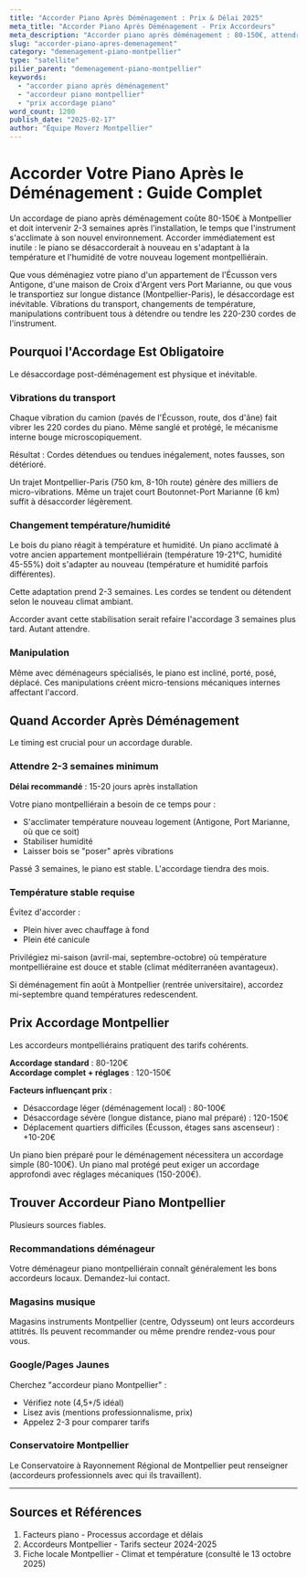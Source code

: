 ```yaml
---
title: "Accorder Piano Après Déménagement : Prix & Délai 2025"
meta_title: "Accorder Piano Après Déménagement - Prix Accordeurs"
meta_description: "Accorder piano après déménagement : 80-150€, attendre 2-3 sem, température stable. Accordeurs Montpellier."
slug: "accorder-piano-apres-demenagement"
category: "demenagement-piano-montpellier"
type: "satellite"
pilier_parent: "demenagement-piano-montpellier"
keywords:
  - "accorder piano après déménagement"
  - "accordeur piano montpellier"
  - "prix accordage piano"
word_count: 1200
publish_date: "2025-02-17"
author: "Équipe Moverz Montpellier"
---
```


# Accorder Votre Piano Après le Déménagement : Guide Complet

Un accordage de piano après déménagement coûte 80-150€ à Montpellier et doit intervenir 2-3 semaines après l'installation, le temps que l'instrument s'acclimate à son nouvel environnement. Accorder immédiatement est inutile : le piano se désaccorderait à nouveau en s'adaptant à la température et l'humidité de votre nouveau logement montpelliérain.

Que vous déménagiez votre piano d'un appartement de l'Écusson vers Antigone, d'une maison de Croix d'Argent vers Port Marianne, ou que vous le transportiez sur longue distance (Montpellier-Paris), le désaccordage est inévitable. Vibrations du transport, changements de température, manipulations contribuent tous à détendre ou tendre les 220-230 cordes de l'instrument.

## Pourquoi l'Accordage Est Obligatoire

Le désaccordage post-déménagement est physique et inévitable.

### Vibrations du transport

Chaque vibration du camion (pavés de l'Écusson, route, dos d'âne) fait vibrer les 220 cordes du piano. Même sanglé et protégé, le mécanisme interne bouge microscopiquement.

Résultat : Cordes détendues ou tendues inégalement, notes fausses, son détérioré.

Un trajet Montpellier-Paris (750 km, 8-10h route) génère des milliers de micro-vibrations. Même un trajet court Boutonnet-Port Marianne (6 km) suffit à désaccorder légèrement.

### Changement température/humidité

Le bois du piano réagit à température et humidité. Un piano acclimaté à votre ancien appartement montpelliérain (température 19-21°C, humidité 45-55%) doit s'adapter au nouveau (température et humidité parfois différentes).

Cette adaptation prend 2-3 semaines. Les cordes se tendent ou détendent selon le nouveau climat ambiant.

Accorder avant cette stabilisation serait refaire l'accordage 3 semaines plus tard. Autant attendre.

### Manipulation

Même avec déménageurs spécialisés, le piano est incliné, porté, posé, déplacé. Ces manipulations créent micro-tensions mécaniques internes affectant l'accord.

## Quand Accorder Après Déménagement

Le timing est crucial pour un accordage durable.

### Attendre 2-3 semaines minimum

**Délai recommandé** : 15-20 jours après installation

Votre piano montpelliérain a besoin de ce temps pour :
- S'acclimater température nouveau logement (Antigone, Port Marianne, où que ce soit)
- Stabiliser humidité
- Laisser bois se "poser" après vibrations

Passé 3 semaines, le piano est stable. L'accordage tiendra des mois.

### Température stable requise

Évitez d'accorder :
- Plein hiver avec chauffage à fond
- Plein été canicule

Privilégiez mi-saison (avril-mai, septembre-octobre) où température montpelliéraine est douce et stable (climat méditerranéen avantageux).

Si déménagement fin août à Montpellier (rentrée universitaire), accordez mi-septembre quand températures redescendent.

## Prix Accordage Montpellier

Les accordeurs montpelliérains pratiquent des tarifs cohérents.

**Accordage standard** : 80-120€  
**Accordage complet + réglages** : 120-150€

**Facteurs influençant prix** :
- Désaccordage léger (déménagement local) : 80-100€
- Désaccordage sévère (longue distance, piano mal préparé) : 120-150€
- Déplacement quartiers difficiles (Écusson, étages sans ascenseur) : +10-20€

Un piano bien préparé pour le déménagement nécessitera un accordage simple (80-100€). Un piano mal protégé peut exiger un accordage approfondi avec réglages mécaniques (150-200€).

## Trouver Accordeur Piano Montpellier

Plusieurs sources fiables.

### Recommandations déménageur

Votre déménageur piano montpelliérain connaît généralement les bons accordeurs locaux. Demandez-lui contact.

### Magasins musique

Magasins instruments Montpellier (centre, Odysseum) ont leurs accordeurs attitrés. Ils peuvent recommander ou même prendre rendez-vous pour vous.

### Google/Pages Jaunes

Cherchez "accordeur piano Montpellier" :
- Vérifiez note (4,5+/5 idéal)
- Lisez avis (mentions professionnalisme, prix)
- Appelez 2-3 pour comparer tarifs

### Conservatoire Montpellier

Le Conservatoire à Rayonnement Régional de Montpellier peut renseigner (accordeurs professionnels avec qui ils travaillent).

---

## Sources et Références

1. Facteurs piano - Processus accordage et délais
2. Accordeurs Montpellier - Tarifs secteur 2024-2025
3. Fiche locale Montpellier - Climat et température (consulté le 13 octobre 2025)

